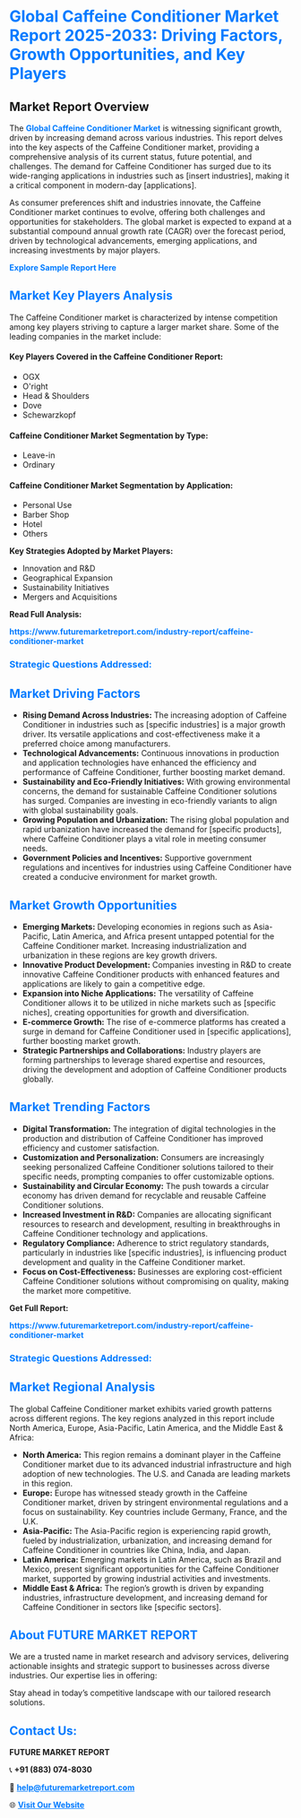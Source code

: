 <h1 style="color: #007BFF;">Global Caffeine Conditioner Market Report 2025-2033: Driving Factors, Growth Opportunities, and Key Players</h1>

<section id="overview">
<h2>Market Report Overview</h2>
<p>The <a href="https://www.futuremarketreport.com/industry-report/caffeine-conditioner-market" style="color: #007BFF; text-decoration: none;"><strong>Global Caffeine Conditioner Market</strong></a> is witnessing significant growth, driven by increasing demand across various industries. This report delves into the key aspects of the Caffeine Conditioner market, providing a comprehensive analysis of its current status, future potential, and challenges. The demand for Caffeine Conditioner has surged due to its wide-ranging applications in industries such as [insert industries], making it a critical component in modern-day [applications].</p>
<p>As consumer preferences shift and industries innovate, the Caffeine Conditioner market continues to evolve, offering both challenges and opportunities for stakeholders. The global market is expected to expand at a substantial compound annual growth rate (CAGR) over the forecast period, driven by technological advancements, emerging applications, and increasing investments by major players.</p>
</section>

<section id="overview">
<p><a href="https://www.futuremarketreport.com/request-sample/reportId=62233" style="color: #007BFF; text-decoration: none;"><strong>Explore Sample Report Here</strong></a></p>
</section>

<section id="key-players">
<h2 style="color: #007BFF;">Market Key Players Analysis</h2>
<p>The Caffeine Conditioner market is characterized by intense competition among key players striving to capture a larger market share. Some of the leading companies in the market include:</p>
<h4>Key Players Covered in the Caffeine Conditioner Report:</h4>
<ul><li>OGX</li><li>O&#039;right</li><li>Head &amp; Shoulders</li><li>Dove</li><li>Schewarzkopf</li></ul>
<h4>Caffeine Conditioner Market Segmentation by Type:</h4>
<ul><li>Leave-in</li><li>Ordinary</li></ul>

<h4>Caffeine Conditioner Market Segmentation by Application:</h4>
<ul><li>Personal Use</li><li>Barber Shop</li><li>Hotel</li><li>Others</li></ul>
<p><strong>Key Strategies Adopted by Market Players:</strong></p>
<ul>
<li>Innovation and R&D</li>
<li>Geographical Expansion</li>
<li>Sustainability Initiatives</li>
<li>Mergers and Acquisitions</li>
</ul>
</section>

<section>
<p><strong>Read Full Analysis: </strong></p><a href="https://www.futuremarketreport.com/industry-report/caffeine-conditioner-market" style="color: #007BFF; text-decoration: none;"><strong>https://www.futuremarketreport.com/industry-report/caffeine-conditioner-market</strong></a>
<h3 style="color: #007BFF;">Strategic Questions Addressed:</h3>
</section>

<section id="driving-factors">
<h2 style="color: #007BFF;">Market Driving Factors</h2>
<ul>
<li><strong>Rising Demand Across Industries:</strong> The increasing adoption of Caffeine Conditioner in industries such as [specific industries] is a major growth driver. Its versatile applications and cost-effectiveness make it a preferred choice among manufacturers.</li>
<li><strong>Technological Advancements:</strong> Continuous innovations in production and application technologies have enhanced the efficiency and performance of Caffeine Conditioner, further boosting market demand.</li>
<li><strong>Sustainability and Eco-Friendly Initiatives:</strong> With growing environmental concerns, the demand for sustainable Caffeine Conditioner solutions has surged. Companies are investing in eco-friendly variants to align with global sustainability goals.</li>
<li><strong>Growing Population and Urbanization:</strong> The rising global population and rapid urbanization have increased the demand for [specific products], where Caffeine Conditioner plays a vital role in meeting consumer needs.</li>
<li><strong>Government Policies and Incentives:</strong> Supportive government regulations and incentives for industries using Caffeine Conditioner have created a conducive environment for market growth.</li>
</ul>
</section>

<section id="growth-opportunities">
<h2 style="color: #007BFF;">Market Growth Opportunities</h2>
<ul>
<li><strong>Emerging Markets:</strong> Developing economies in regions such as Asia-Pacific, Latin America, and Africa present untapped potential for the Caffeine Conditioner market. Increasing industrialization and urbanization in these regions are key growth drivers.</li>
<li><strong>Innovative Product Development:</strong> Companies investing in R&D to create innovative Caffeine Conditioner products with enhanced features and applications are likely to gain a competitive edge.</li>
<li><strong>Expansion into Niche Applications:</strong> The versatility of Caffeine Conditioner allows it to be utilized in niche markets such as [specific niches], creating opportunities for growth and diversification.</li>
<li><strong>E-commerce Growth:</strong> The rise of e-commerce platforms has created a surge in demand for Caffeine Conditioner used in [specific applications], further boosting market growth.</li>
<li><strong>Strategic Partnerships and Collaborations:</strong> Industry players are forming partnerships to leverage shared expertise and resources, driving the development and adoption of Caffeine Conditioner products globally.</li>
</ul>
</section>

<section id="trending-factors">
<h2 style="color: #007BFF;">Market Trending Factors</h2>
<ul>
<li><strong>Digital Transformation:</strong> The integration of digital technologies in the production and distribution of Caffeine Conditioner has improved efficiency and customer satisfaction.</li>
<li><strong>Customization and Personalization:</strong> Consumers are increasingly seeking personalized Caffeine Conditioner solutions tailored to their specific needs, prompting companies to offer customizable options.</li>
<li><strong>Sustainability and Circular Economy:</strong> The push towards a circular economy has driven demand for recyclable and reusable Caffeine Conditioner solutions.</li>
<li><strong>Increased Investment in R&D:</strong> Companies are allocating significant resources to research and development, resulting in breakthroughs in Caffeine Conditioner technology and applications.</li>
<li><strong>Regulatory Compliance:</strong> Adherence to strict regulatory standards, particularly in industries like [specific industries], is influencing product development and quality in the Caffeine Conditioner market.</li>
<li><strong>Focus on Cost-Effectiveness:</strong> Businesses are exploring cost-efficient Caffeine Conditioner solutions without compromising on quality, making the market more competitive.</li>
</ul>
</section>

<section>
<p><strong>Get Full Report: </strong></p><a href="https://www.futuremarketreport.com/industry-report/caffeine-conditioner-market" style="color: #007BFF; text-decoration: none;"><strong>https://www.futuremarketreport.com/industry-report/caffeine-conditioner-market</strong></a>
<h3 style="color: #007BFF;">Strategic Questions Addressed:</h3>
</section>


<section id="regional-analysis">
<h2 style="color: #007BFF;">Market Regional Analysis</h2>
<p>The global Caffeine Conditioner market exhibits varied growth patterns across different regions. The key regions analyzed in this report include North America, Europe, Asia-Pacific, Latin America, and the Middle East & Africa:</p>
<ul>
<li><strong>North America:</strong> This region remains a dominant player in the Caffeine Conditioner market due to its advanced industrial infrastructure and high adoption of new technologies. The U.S. and Canada are leading markets in this region.</li>
<li><strong>Europe:</strong> Europe has witnessed steady growth in the Caffeine Conditioner market, driven by stringent environmental regulations and a focus on sustainability. Key countries include Germany, France, and the U.K.</li>
<li><strong>Asia-Pacific:</strong> The Asia-Pacific region is experiencing rapid growth, fueled by industrialization, urbanization, and increasing demand for Caffeine Conditioner in countries like China, India, and Japan.</li>
<li><strong>Latin America:</strong> Emerging markets in Latin America, such as Brazil and Mexico, present significant opportunities for the Caffeine Conditioner market, supported by growing industrial activities and investments.</li>
<li><strong>Middle East & Africa:</strong> The region’s growth is driven by expanding industries, infrastructure development, and increasing demand for Caffeine Conditioner in sectors like [specific sectors].</li>
</ul>
</section>

<footer>
<h2 style="color: #007BFF;">About FUTURE MARKET REPORT</h2>
<p>We are a trusted name in market research and advisory services, delivering actionable insights and strategic support to businesses across diverse industries. Our expertise lies in offering:</p>

<p>Stay ahead in today’s competitive landscape with our tailored research solutions.</p>

<h2 style="color: #007BFF;">Contact Us:</h2>
<p><strong>FUTURE MARKET REPORT</strong></p>
<p>📞 <strong>+91 (883) 074-8030</strong></p>
<p>📧 <strong><a href="mailto:help@futuremarketreport.com" style="color: #007BFF;">help@futuremarketreport.com</a></strong></p>
<p>🌐 <strong><a href="https://www.futuremarketreport.com/" style="color: #007BFF;">Visit Our Website</a></strong></p>
</footer>